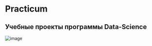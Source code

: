 # Practicum
## Учебные проекты программы Data-Science

![image](https://user-images.githubusercontent.com/111744291/233439683-9e00753f-67c9-4050-8840-dc4396095396.png)

